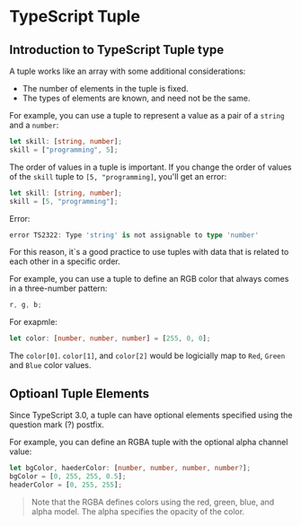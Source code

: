 # TypeScript Tuple

## Introduction to TypeScript Tuple type

A tuple works like an array with some additional considerations:

- The number of elements in the tuple is fixed.
- The types of elements are known, and need not be the same.

For example, you can use a tuple to represent a value as a pair of a `string` and a `number`:

```ts
let skill: [string, number];
skill = ["programming", 5];
```

The order of values in a tuple is important. If you change the order of values of the `skill` tuple to `[5, "programming]`, you'll get an error:

```ts
let skill: [string, number];
skill = [5, "programming"];
```

Error:

```ts
error TS2322: Type 'string' is not assignable to type 'number'
```

For this reason, it`s a good practice to use tuples with data that is related to each other in a specific order.

For example, you can use a tuple to define an RGB color that always comes in a three-number pattern:

```ts
r, g, b;
```

For exapmle:

```ts
let color: [number, number, number] = [255, 0, 0];
```

The `color[0]`. `color[1]`, and `color[2]` would be logicially map to `Red`, `Green` and `Blue` color values.

## Optioanl Tuple Elements

Since TypeScript 3.0, a tuple can have optional elements specified using the question mark (?) postfix.

For example, you can define an RGBA tuple with the optional alpha channel value:

```ts
let bgColor, haederColor: [number, number, number, number?];
bgColor = [0, 255, 255, 0.5];
headerColor = [0, 255, 255];
```

> Note that the RGBA defines colors using the red, green, blue, and alpha model. The alpha specifies the opacity of the color.
